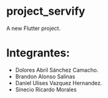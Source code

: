 # project_servify

A new Flutter project.


# Integrantes:
- Dolores Abril Sánchez Camacho.
- Brandon Alonso Salinas
- Daniel Ulises Vazquez Hernandez.
- Sinecio Ricardo Morales 

